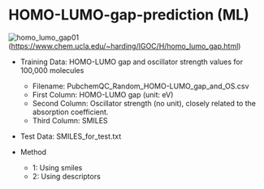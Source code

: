 # HOMO-LUMO-gap-prediction (ML)


![homo_lumo_gap01](https://github.com/user-attachments/assets/86538aed-b417-4125-9a4c-54e1447e34c5)
(https://www.chem.ucla.edu/~harding/IGOC/H/homo_lumo_gap.html)



<Building a Model to Predict HOMO-LUMO Gap from Molecular SMILES Representations>

* Training Data: HOMO-LUMO gap and oscillator strength values for 100,000 molecules
  - Filename: PubchemQC_Random_HOMO-LUMO_gap_and_OS.csv     
  - First Column: HOMO-LUMO gap (unit: eV)    
  - Second Column: Oscillator strength (no unit), closely related to the absorption coefficient.    
  - Third Column: SMILES    

* Test Data: SMILES_for_test.txt

* Method
  - 1: Using smiles
  - 2: Using descriptors 
